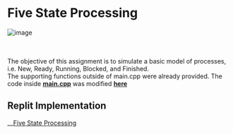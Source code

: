 # Five State Processing
![image](https://user-images.githubusercontent.com/91383782/236699072-d353e49f-ada1-4ed4-90f0-5de56ed2f6c4.png)<br/>
<br/><br/>

The objective of this assignment is to simulate a basic model of processes, i.e. New, Ready, Running, Blocked, and Finished.<br/>
The supporting functions outside of main.cpp were already provided. The code inside __[main.cpp](main.cpp)__ was modified __[here](main.cpp#L66-L284)__

## Replit Implementation
__[Five State Processing](ttps://replit.com/@AdamCamerer/CS-3800-HW2?v=1)
